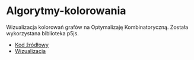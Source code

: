 # Algorytmy-kolorowania
Wizualizacja kolorowań grafów na Optymalizaję Kombinatoryczną. Została wykorzystana biblioteka p5js.
* [Kod źródłowy](https://github.com/goblon17/Algorytmy-kolorowania/tree/main/algorytmy%20kolorowania)
* [Wizualizacja](https://editor.p5js.org/goblon17/full/8QyjM9AnB)

